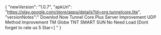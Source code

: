 {
"newVersion": "1.0.7",
"apkUrl": "https://play.google.com/store/apps/details?id=org.tunnelcore.lite",
"versionNotes":"
Downlod Now Tunnel Core Plus
Server Improvement
UDP Method Improvement 
TM Globe TNT SMART SUN No Need Load
[Dont forget to rate us 5 Star⭐]
"
}
